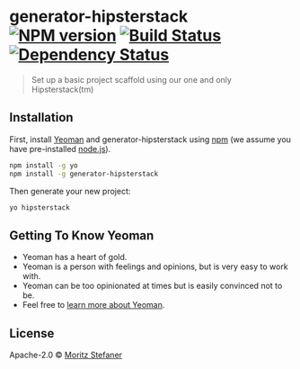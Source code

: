 # generator-hipsterstack [![NPM version][npm-image]][npm-url] [![Build Status][travis-image]][travis-url] [![Dependency Status][daviddm-image]][daviddm-url]
> Set up a basic project scaffold using our one and only Hipsterstack(tm)

## Installation

First, install [Yeoman](http://yeoman.io) and generator-hipsterstack using [npm](https://www.npmjs.com/) (we assume you have pre-installed [node.js](https://nodejs.org/)).

```bash
npm install -g yo
npm install -g generator-hipsterstack
```

Then generate your new project:

```bash
yo hipsterstack
```

## Getting To Know Yeoman

 * Yeoman has a heart of gold.
 * Yeoman is a person with feelings and opinions, but is very easy to work with.
 * Yeoman can be too opinionated at times but is easily convinced not to be.
 * Feel free to [learn more about Yeoman](http://yeoman.io/).

## License

Apache-2.0 © [Moritz Stefaner]()


[npm-image]: https://badge.fury.io/js/generator-hipsterstack.svg
[npm-url]: https://npmjs.org/package/generator-hipsterstack
[travis-image]: https://travis-ci.org/MoritzStefaner/generator-hipsterstack.svg?branch=master
[travis-url]: https://travis-ci.org/MoritzStefaner/generator-hipsterstack
[daviddm-image]: https://david-dm.org/MoritzStefaner/generator-hipsterstack.svg?theme=shields.io
[daviddm-url]: https://david-dm.org/MoritzStefaner/generator-hipsterstack
